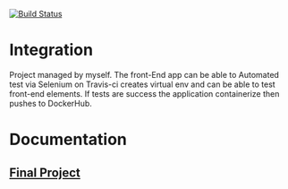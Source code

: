 [![Build Status](https://travis-ci.com/alhas/SBAT_BA_LI_NK_NBK_FINAL.svg?token=pe4gsPt5KoBSP2e6XYwo&branch=main)](https://travis-ci.com/alhas/SBAT_BA_LI_NK_NBK_FINAL)

# Integration
Project managed by myself. The front-End app can be able to Automated test via Selenium on Travis-ci creates virtual env and can be able to test front-end elements.
If tests are success the application containerize then pushes to DockerHub.

# Documentation
## [Final Project](FinalProject.pdf)
